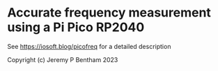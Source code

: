 # Accurate frequency measurement using a Pi Pico RP2040
See https://iosoft.blog/picofreq for a detailed description

Copyright (c) Jeremy P Bentham 2023
